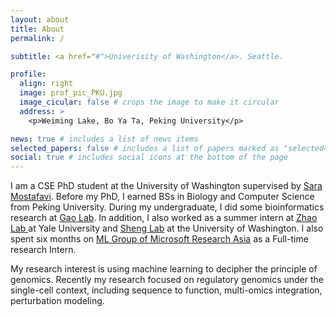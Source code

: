```yaml
---
layout: about
title: About
permalink: /

subtitle: <a href="#">Univerisity of Washington</a>. Seattle.

profile:
  align: right
  image: prof_pic_PKU.jpg
  image_cicular: false # crops the image to make it circular
  address: >
    <p>Weiming Lake, Bo Ya Ta, Peking University</p>

news: true # includes a list of news items
selected_papers: false # includes a list of papers marked as "selected={true}"
social: true # includes social icons at the bottom of the page
---
```


I am a CSE PhD student at the University of Washington supervised by [Sara Mostafavi](http://saramostafavi.github.io). Before my PhD, I earned BSs in Biology and Computer Science from Peking University. During my undergraduate, I did some bioinformatics research at [Gao Lab](http://www.gao-lab.org/index.php/en/home/). In addition, I also worked as a summer intern at [Zhao Lab ](http://zhaocenter.org) at Yale University and [Sheng Lab](https://homes.cs.washington.edu/~swang/) at the University of Washington. I also spent six months on [ML Group of Microsoft Research Asia](https://www.microsoft.com/en-us/research/group/machine-learning-research-group/) as a Full-time research Intern.

My research interest is using machine learning to decipher the principle of genomics. Recently my research focused on regulatory genomics under the single-cell context, including sequence to function, multi-omics integration, perturbation modeling.

<!--
Tell the world about yourself. Link to your favorite [subreddit](http://reddit.com). You can put a picture in, too. The code is already in, just name your picture `prof_pic.jpg` and put it in the `img/` folder. -->

<!-- Put your address / P.O. box / other info right below your picture. You can also disable any these elements by editing `profile` property of the YAML header of your `_pages/about.md`. Edit `_bibliography/papers.bib` and Jekyll will render your [publications page](/al-folio/publications/) automatically. -->

<!-- Link to your social media connections, too. This theme is set up to use [Font Awesome icons](http://fortawesome.github.io/Font-Awesome/) and [Academicons](https://jpswalsh.github.io/academicons/), like the ones below. Add your Facebook, Twitter, LinkedIn, Google Scholar, or just disable all of them. -->
